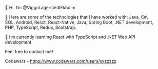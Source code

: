 👋 Hi, I’m @ViggoLagerstedtEkholm

👀 Here are some of the technologies that I have worked with:
Java, C#, SQL, Android, React, React-Native, Java, Spring Boot, .NET development, PHP, TypeScript, Redux, Bootstrap.

🌱 I’m currently learning React with TypeScript and .NET Web API development.

Feel free to contact me!

Codewars - https://www.codewars.com/users/xyzzzzz


<!---
ViggoLagerstedtEkholm/ViggoLagerstedtEkholm is a ✨ special ✨ repository because its `README.md` (this file) appears on your GitHub profile.
You can click the Preview link to take a look at your changes.
--->
